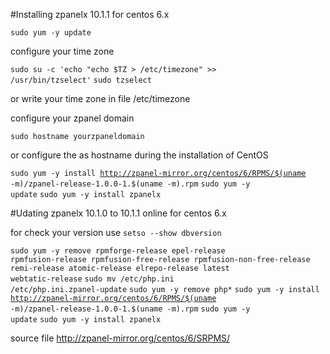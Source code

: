 #Installing zpanelx 10.1.1 for centos 6.x

<code>sudo yum -y update</code>

configure your time zone

<code>sudo su -c 'echo "echo \$TZ > /etc/timezone" >> /usr/bin/tzselect'</code>
<code>sudo tzselect</code>

or write your time zone in file /etc/timezone

configure your zpanel domain

<code>sudo hostname yourzpaneldomain</code>


or configure the as hostname during the installation of CentOS


<code>sudo yum -y install http://zpanel-mirror.org/centos/6/RPMS/$(uname -m)/zpanel-release-1.0.0-1.$(uname -m).rpm</code>
<code>sudo yum -y update</code>
<code>sudo yum -y install zpanelx</code>





#Udating zpanelx 10.1.0 to 10.1.1 online for centos 6.x

for check your version use <code>setso --show dbversion</code>

<code>sudo yum -y remove rpmforge-release epel-release rpmfusion-release rpmfusion-free-release rpmfusion-non-free-release remi-release atomic-release elrepo-release latest webtatic-release</code>
<code>sudo mv /etc/php.ini /etc/php.ini.zpanel-update</code>
<code>sudo yum -y remove php*</code>
<code>sudo yum -y install http://zpanel-mirror.org/centos/6/RPMS/$(uname -m)/zpanel-release-1.0.0-1.$(uname -m).rpm</code>
<code>sudo yum -y update</code>
<code>sudo yum -y install zpanelx</code>

source file http://zpanel-mirror.org/centos/6/SRPMS/

